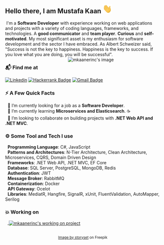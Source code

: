 ## Hello there, I am Mustafa Kaan <img src="https://raw.githubusercontent.com/ABSphreak/ABSphreak/master/gifs/Hi.gif" width="30px" height="30px">

&nbsp;I'm a **Software Developer** with experience working on web applications and projects with a variety of coding languages, frameworks, and technologies. A **good communicator** and **team player**. **Curious** and **self-motivated**. My most significant asset is my enthusiasm for software development and the sector I have embraced. As Albert Schweizer said, "Success is not the key to happiness. Happiness is the key to success. If you love what you are doing, you will be successful".
<img align="right" src="https://drive.google.com/uc?id=1NU1xXSu9i_CMg1BNA5jwVtxnQoRq9f5N" width='300' alt="mkaanerinc's image"/>

### 📬 Find me at

[![Linkedin](https://img.shields.io/badge/LinkedIn-%230077B5.svg?style=flat&logo=Linkedin&logoColor=white&link=https://www.linkedin.com/in/mkaanerinc/)](https://www.linkedin.com/in/mkaanerinc)
[![Hackerrank Badge](https://img.shields.io/badge/-Hackerrank-2EC866?style=flat&logo=HackerRank&logoColor=white&link=https://www.hackerrank.com/mkaanerinc)](https://www.hackerrank.com/mkaanerinc)
[![Gmail Badge](https://img.shields.io/badge/-Gmail-d14836?style=flat&logo=Gmail&logoColor=white&link=mailto:mkaanerinc@gmail.com)](mailto:mkaanerinc@gmail.com)

### ⚡️ A Few Quick Facts

&nbsp;&nbsp;🔭 I’m currently looking for a job as a **Software Developer**.<br>
&nbsp;&nbsp;🌱 I’m currently learning **Microservices and Elasticsearch**. ☕<br>
&nbsp;&nbsp;👯 I’m looking to collaborate on building projects with **.NET Web API and .NET MVC**.<br>

 ### ⚙️ Some Tool and Tech I use
 
&nbsp;&nbsp;**Programming Language**: C#, JavaScript<br>
&nbsp;&nbsp;**Patterns and Architectures**: N-Tier Architecture, Clean Architecture, Microservices, CQRS, Domain Driven Design<br>
&nbsp;&nbsp;**Frameworks**: .NET Web API, .NET MVC, EF Core<br>
&nbsp;&nbsp;**Database**: SQL Server, PostgreSQL, MongoDB, Redis<br>
&nbsp;&nbsp;**Authentication**: JWT<br>
&nbsp;&nbsp;**Message Broker**: RabbitMQ<br>
&nbsp;&nbsp;**Containerization**: Docker<br>
&nbsp;&nbsp;**API Gateway**: Ocelot<br>
&nbsp;&nbsp;**Libraries**: MediatR, Hangfire, SignalR, xUnit, FluentValidation, AutoMapper, Serilog<br>

### 💥 Working on

&nbsp;&nbsp;<a href="https://github.com/mkaanerinc/DemoMicroservices">
  <img align="center" src="https://github-readme-stats.vercel.app/api/pin/?username=mkaanerinc&repo=DemoMicroservices&show_owner=true&theme=react" alt="mkaanerinc's working on project"/>
</a><br>
<p align="center">
<br>
<sup><a href="https://www.freepik.com/free-vector/code-typing-concept-illustration_10259340.htm#page=2&position=20&from_view=author&uuid=a3f4a5d3-58c4-4fa2-8df8-d9a1ff853fd0">Image by storyset</a> on Freepik</sup>
